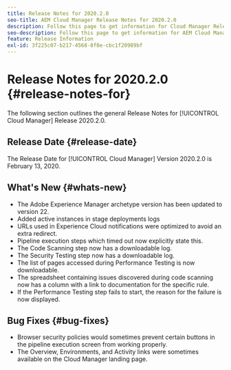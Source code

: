 ```yaml
---
title: Release Notes for 2020.2.0
seo-title: AEM Cloud Manager Release Notes for 2020.2.0
description: Follow this page to get information for Cloud Manager Release 2020.2.0
seo-description: Follow this page to get information for AEM Cloud Manager Release 2020.2.0
feature: Release Information
exl-id: 3f225c07-b217-4568-8f8e-cbc1f20989bf
---
```

# Release Notes for 2020.2.0 {#release-notes-for}

The following section outlines the general Release Notes for [!UICONTROL Cloud Manager] Release 2020.2.0.

## Release Date {#release-date}

The Release Date for [!UICONTROL Cloud Manager] Version 2020.2.0 is February 13, 2020.

## What's New {#whats-new}

* The Adobe Experience Manager archetype version has been updated to version 22.
* Added active instances in stage deployments logs
* URLs used in Experience Cloud notifications were optimized to avoid an extra redirect.
* Pipeline execution steps which timed out now explicitly state this.
* The Code Scanning step now has a downloadable log.
* The Security Testing step now has a downloadable log.
* The list of pages accessed during Performance Testing is now downloadable.
* The spreadsheet containing issues discovered during code scanning now has a column with a link to documentation for the specific rule.
* If the Performance Testing step fails to start, the reason for the failure is now displayed.

## Bug Fixes {#bug-fixes}

* Browser security policies would sometimes prevent certain buttons in the pipeline execution screen from working properly.
* The Overview, Environments, and Activity links were sometimes available on the Cloud Manager landing page.
